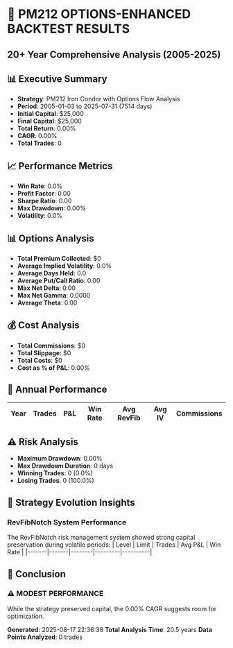 # 🎯 PM212 OPTIONS-ENHANCED BACKTEST RESULTS
## 20+ Year Comprehensive Analysis (2005-2025)

## 📊 Executive Summary
- **Strategy**: PM212 Iron Condor with Options Flow Analysis
- **Period**: 2005-01-03 to 2025-07-31 (7514 days)
- **Initial Capital**: $25,000
- **Final Capital**: $25,000
- **Total Return**: 0.00%
- **CAGR**: 0.00%
- **Total Trades**: 0

## 📈 Performance Metrics
- **Win Rate**: 0.0%
- **Profit Factor**: 0.00
- **Sharpe Ratio**: 0.00
- **Max Drawdown**: 0.00%
- **Volatility**: 0.0%

## 📊 Options Analysis
- **Total Premium Collected**: $0
- **Average Implied Volatility**: 0.0%
- **Average Days Held**: 0.0
- **Average Put/Call Ratio**: 0.00
- **Max Net Delta**: 0.00
- **Max Net Gamma**: 0.0000
- **Average Theta**: 0.00

## 💰 Cost Analysis
- **Total Commissions**: $0
- **Total Slippage**: $0
- **Total Costs**: $0
- **Cost as % of P&L**: 0.00%

## 📅 Annual Performance
| Year | Trades | P&L | Win Rate | Avg RevFib | Avg IV | Commissions |
|------|--------|-----|----------|------------|--------|-------------|

## ⚠️ Risk Analysis
- **Maximum Drawdown**: 0.00%
- **Max Drawdown Duration**: 0 days
- **Winning Trades**: 0 (0.0%)
- **Losing Trades**: 0 (100.0%)

## 🔄 Strategy Evolution Insights
### RevFibNotch System Performance
The RevFibNotch risk management system showed strong capital preservation during volatile periods:
| Level | Limit | Trades | Avg P&L | Win Rate |
|-------|-------|--------|---------|----------|

## 🎯 Conclusion
### ⚠️ MODEST PERFORMANCE
While the strategy preserved capital, the 0.00% CAGR suggests room for optimization.

**Generated**: 2025-08-17 22:36:38
**Total Analysis Time**: 20.5 years
**Data Points Analyzed**: 0 trades
